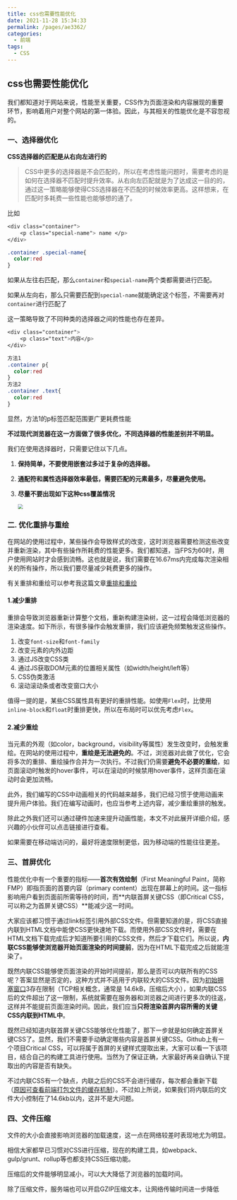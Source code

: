 ```yaml
---
title: css也需要性能优化
date: 2021-11-28 15:34:33
permalink: /pages/ae3362/
categories:
  - 前端
tags:
  - CSS
---
```




## css也需要性能优化

我们都知道对于网站来说，性能至关重要，CSS作为页面渲染和内容展现的重要环节，影响着用户对整个网站的第一体验。因此，与其相关的性能优化是不容忽视的。



### 一、选择器优化

**CSS选择器的匹配是从右向左进行的**

>CSS中更多的选择器是不会匹配的，所以在考虑性能问题时，需要考虑的是如何在选择器不匹配时提升效率。从右向左匹配就是为了达成这一目的的，通过这一策略能够使得CSS选择器在不匹配的时候效率更高。这样想来，在匹配时多耗费一些性能也能够想的通了。

比如

```css
<div class="container">
	<p class="special-name"> name </p>
</div>

.container .special-name{
  color:red
}
```

如果从左往右匹配，那么`container`和`special-name`两个类都需要进行匹配。

如果从左向右，那么只需要匹配到`special-name`就能确定这个标签，不需要再对`container`进行匹配了



这一策略导致了不同种类的选择器之间的性能也存在差异。

```css
<div class="container">
	<p class="text">内容</p>
</div>

方法1
.container p{
  color:red
}
方法2
.container .text{
  color:red
}
```

显然，方法1的p标签匹配范围更广更耗费性能

**不过现代浏览器在这一方面做了很多优化，不同选择器的性能差别并不明显。**

我们在使用选择器时，只需要记住以下几点。

1. **保持简单，不要使用嵌套过多过于复杂的选择器。**

2. **通配符和属性选择器效率最低，需要匹配的元素最多，尽量避免使用。**

3. **尽量不要出现如下这种css覆盖情况**

   <img src="https://raw.gitmirror.com/GanChuanYin/picture/main/blog/20211128155702.png" style="zoom: 67%;" />





### 二. 优化重排与重绘

在网站的使用过程中，某些操作会导致样式的改变，这时浏览器需要检测这些改变并重新渲染，其中有些操作所耗费的性能更多。我们都知道，当FPS为60时，用户使用网站时才会感到流畅。这也就是说，我们需要在16.67ms内完成每次渲染相关的所有操作，所以我们要尽量减少耗费更多的操作。

有关重排和重绘可以参考我这篇文章[重排和重绘](https://gcy-blog.vercel.app/pages/111974/)

#### 1.减少重排

重排会导致浏览器重新计算整个文档，重新构建渲染树，这一过程会降低浏览器的渲染速度。如下所示，有很多操作会触发重排，我们应该避免频繁触发这些操作。

1. 改变`font-size`和`font-family`
2. 改变元素的内外边距
3. 通过JS改变CSS类
4. 通过JS获取DOM元素的位置相关属性（如width/height/left等）
5. CSS伪类激活
6. 滚动滚动条或者改变窗口大小



值得一提的是，某些CSS属性具有更好的重排性能。如使用`Flex`时，比使用`inline-block`和`float`时重排更快，所以在布局时可以优先考虑`Flex`。



#### 2.减少重绘

当元素的外观（如color，background，visibility等属性）发生改变时，会触发重绘。在网站的使用过程中，**重绘是无法避免的**。不过，浏览器对此做了优化，它会将多次的重排、重绘操作合并为一次执行。不过我们仍需要**避免不必要的重绘**，如页面滚动时触发的hover事件，可以在滚动的时候禁用hover事件，这样页面在滚动时会更加流畅。

此外，我们编写的CSS中动画相关的代码越来越多，我们已经习惯于使用动画来提升用户体验。我们在编写动画时，也应当参考上述内容，减少重绘重排的触发。

除此之外我们还可以通过硬件加速来提升动画性能，本文不对此展开详细介绍，感兴趣的小伙伴可以点击链接进行查看。

如果需要在移动端访问的，最好将速度限制更低，因为移动端的性能往往更差。





### 三、首屏优化

性能优化中有一个重要的指标——**首次有效绘制**（First Meaningful Paint，简称FMP）即指页面的首要内容（primary content）出现在屏幕上的时间。这一指标影响用户看到页面前所需等待的时间，而**内联首屏关键CSS（即Critical CSS，可以称之为首屏关键CSS）**能减少这一时间。



大家应该都习惯于通过link标签引用外部CSS文件。但需要知道的是，将CSS直接内联到HTML文档中能使CSS更快速地下载。而使用外部CSS文件时，需要在HTML文档下载完成后才知道所要引用的CSS文件，然后才下载它们。所以说，**内联CSS能够使浏览器开始页面渲染的时间提前**，因为在HTML下载完成之后就能渲染了。



既然内联CSS能够使页面渲染的开始时间提前，那么是否可以内联所有的CSS呢？答案显然是否定的，这种方式并不适用于内联较大的CSS文件。因为[初始拥塞窗口](https://tylercipriani.com/blog/2016/09/25/the-14kb-in-the-tcp-initial-window/)3存在限制（TCP相关概念，通常是 14.6kB，压缩后大小），如果内联CSS后的文件超出了这一限制，系统就需要在服务器和浏览器之间进行更多次的往返，这样并不能提前页面渲染时间。因此，我们应当**只将渲染首屏内容所需的关键CSS内联到HTML中**。



既然已经知道内联首屏关键CSS能够优化性能了，那下一步就是如何确定首屏关键CSS了。显然，我们不需要手动确定哪些内容是首屏关键CSS。Github上有一个项目Critical CSS，可以将属于首屏的关键样式提取出来，大家可以看一下该项目，结合自己的构建工具进行使用。当然为了保证正确，大家最好再亲自确认下提取出的内容是否有缺失。

不过内联CSS有一个缺点，内联之后的CSS不会进行缓存，每次都会重新下载（[原因可查看前端打包文件的缓存机制](https://gcy-blog.vercel.app/pages/5ab8af/)）。不过如上所说，如果我们将内联后的文件大小控制在了14.6kb以内，这并不是大问题。



### 四、文件压缩

文件的大小会直接影响浏览器的加载速度，这一点在网络较差时表现地尤为明显。

相信大家都早已习惯对CSS进行压缩，现在的构建工具，如webpack、gulp/grunt、rollup等也都支持CSS压缩功能。

压缩后的文件能够明显减小，可以大大降低了浏览器的加载时间。

除了压缩文件，服务端也可以开启GZIP压缩文本，让网络传输时间进一步降低


